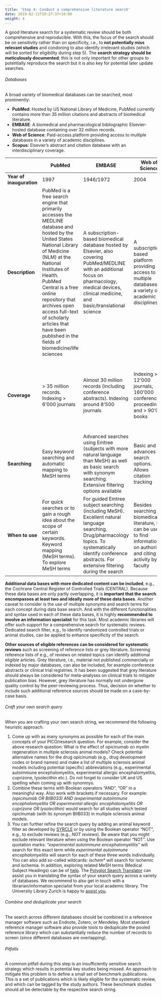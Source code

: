 ```yaml
---
title: 'Step 4: Conduct a comprehensive literature search'
date: 2019-02-11T19:27:37+10:00
weight: 4
---
```



A good literature search for a systematic review should be both comprehensive and reproducible. With this, the focus of the search should be on sensitivity rather than on specificity, i.e., to **not potentially miss relevant studies** and condoning to also identify irrelevant studies (which will be sorted for eligibility during step 5). The **search strategy should be meticulously documented**; this is not only important for other groups to potentially reproduce the search but it is also key for potential later update searches.

###### Databases
A broad variety of biomedical databases can be searched, most prominently:
* **PubMed**: Hosted by US National Library of Medicine, PubMed currently contains more than 35 million citations and abstracts of biomedical literature.
* **EMBASE**: A biomedical and pharmacological bibliographic Elsevier-hosted database containing over 32 million records.
* **Web of Science**: Paid-access platform providing access to multiple databases in a variety of academic disciplines.
* **Scopus**: Elsevier’s abstract and citation database with an interdisciplinary coverage.


|     	      		    | PubMed                                                        |EMBASE                 |Web of Science             |Scopus			    |
|---------------------------|---------------------------------------------------------------|-----------------------|---------------------------|---------------------------|
| **Year of inauguration**  |1997							    |1946/1972              |2004                       |2004                       |
| **Description**           |PubMed is a free search engine that primarily accesses the MEDLINE database and hosted by the United States National Library of Medicine (NLM) at the National Institutes of Health. PubMed Central is a free online repository that archives open access full-text of scholarly articles that have been published in the fields of biomedicine/life sciences |A subscription-based biomedical database hosted by Elsevier, also covering PubMed/MEDLINE with an additional focus on pharmacology, medical devices, clinical medicine, and basic/translational science|A subscription-based platform providing access to multiple databases in a variety of academic disciplines|A subscription-based abstract and citation database covering life sciences, social science, physical sciences, and health sciences|
| **Coverage**              |> 35 million records. Indexing > 6’000 journals|Almost 30 million records (including conference abstracts). Indexing around 8’500 journals|Indexing > 12’000 journals, 160’000 conference proceedings, and > 90’000 books|Indexing around 25’000 journals, around 5 million conference proceedings, 386 million scientific webpages, and 22 million patent records|
| **Searching**             |Easy keyword searching and automatic mapping to MeSH terms|Advanced searches using Emtree (subjects with more natural language than MeSH) as well as basic search with synonym searching. Extensive filtering options available|Basic and advances search options. Allows citation tracking|Effective keyword/index term searching. Search results can be graphically analyzed|
| **When to use**           |For quick searches or to gain a rough idea about the scope of certain keywords. Keyword mapping (MeSH terms). To explore MeSH terms|For guided Emtree subject searching (including MeSH). Excellent natural language searching. Drug/pharmacology topics. To systematically identify conference abstracts. For extensive filtering during the search|Besides searching for biomedical literature, it can be used to find information on authoring and citing activity by faculty|Broad coverage of journals published outside the U.S. and for broad coverage of non-English publications. For interdisciplinary field coverage|

**Additional data bases with more dedicated content can be included**, e.g., the Cochrane Central Register of Controlled Trials (CENTRAL). Because these data bases are only partly overlapping, it is **important that the search encompasses at least two and ideally more of these data bases**. Another caveat to consider is the use of multiple synonyms and search terms for each concept during data base search. And with the different functionalities and syntax used in each of these data bases, it is highly **recommended to involve an information specialist** for this task. Most academic libraries will offer such support for a comprehensive search for systematic reviews. Dedicated search filter, e.g., to identify randomized controlled trials or animal studies, can be applied to enhance specificity of the search.

**Other sources of eligible references can be considered for systematic reviews** such as screening of reference lists or grey literature. Screening reference lists of e.g., of reviews on related topics can identify additional eligible articles. Grey literature, i.e., material not published commercially or indexed by major databases, can also be included, for example conference abstracts or clinical trial registries. It has been suggested that grey literature should always be considered for meta-analyses on clinical trials to mitigate publication bias. However, grey literature has normally not undergone quality control by the peer-reviewing process. Thus, decision on whether to include such additional reference sources should be made on a case-by-case basis.

###### Craft your own search query
When you are crafting your own search string, we recommend the following heuristic approach:
1. Come up with as many synonyms as possible for each of the main concepts of your PICO/research question. For example, consider the above research question: What is the effect of opicinumab on myelin regeneration in multiple sclerosis animal models? Check potential alternative names for the drug opicinumab  (e.g., drug development codes or brand names) and make a list of multiple sclerosis animal models including potential (specific) abbreviations (e.g., experimental autoimmune encephalomyelitis, experimental allergic encephalomyelitis, cuprizone, lysolecithin etc.). Do not forget to consider UK and US spelling when coming up with synonmys.
2. Combine these terms with Boolean operators “AND”, “OR” in a meaningful way. Also work with brackets if necessary. For example: *(opicinumab OR BIIB033) AND (experimental autoimmune encephalomyelitis OR experimental allergic encephalomyelitis OR cuprizone OR lysolecithin)* would search for all studies which tested opicinumab (with its synonym BIIB033) in multiple sclerosis animal models. 
3. You can further refine the search query by adding an animal keyword filter as developed by [SYRCLE](https://doi.org/10.1258/la.2010.009117) or by using the Boolean operator “NOT”, e.g., to exclude reviews (e.g., *NOT reviews*). Be aware that you might exclude relevant literature when using the Boolean operator “NOT”. Use quotation marks: *“experimental autoimmune encephalomyelitis”* will search for this exact term while *experimental autoimmune encephalomyelitis* will search for each of these three words individually. You can also add so-called wildcards: *ischem** will search for ischemic and ischemia.
In addition, exploring related MeSH terms (Medical Subject Headings) can be of [help](https://www.ncbi.nlm.nih.gov/mesh/.). The [Polyglot Search Translator](https://sr-accelerator.com/#/polyglot) can assist you in translating the syntax of your search query across a variety of databases.
We recommend to also get in touch with a librarian/information specialist from your local academic library. The University Library Zurich is happy to [assist you](https://www.ub.uzh.ch/de/unterstuetzung-erhalten/fachliche-unterstuetzung/medizin/systematic-reviews-und-auftragsrecherchen.html).

###### Combine and deduplicate your search
The search across different databases should be combined in a reference manager software such as Endnote, Zotero, or Mendeley. Most standard reference manager software also provide tools to deduplicate the pooled reference library which can substantially reduce the number of records to screen (since different databases are overlapping).

###### Pitfalls
A common pitfall during this step is an insufficiently sensitive search strategy which results in potential key studies being missed. An approach to mitigate this problem is to define a small set of benchmark publications. This is a set of publications which is likely eligible for the systematic review, and which can be tagged by the study authors. These benchmark studies should all be detectable by the respective search string.


